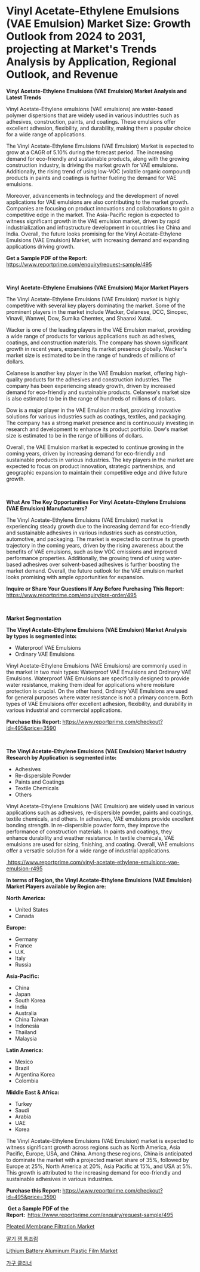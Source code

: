 <p><h1>Vinyl Acetate-Ethylene Emulsions (VAE Emulsion) Market Size: Growth Outlook from 2024 to 2031, projecting at Market's Trends Analysis by Application, Regional Outlook, and Revenue</h1></p><p><strong>Vinyl Acetate-Ethylene Emulsions (VAE Emulsion) Market Analysis and Latest Trends</strong></p>
<p><p>Vinyl Acetate-Ethylene emulsions (VAE emulsions) are water-based polymer dispersions that are widely used in various industries such as adhesives, construction, paints, and coatings. These emulsions offer excellent adhesion, flexibility, and durability, making them a popular choice for a wide range of applications.</p><p>The Vinyl Acetate-Ethylene Emulsions (VAE Emulsion) Market is expected to grow at a CAGR of 5.10% during the forecast period. The increasing demand for eco-friendly and sustainable products, along with the growing construction industry, is driving the market growth for VAE emulsions. Additionally, the rising trend of using low-VOC (volatile organic compound) products in paints and coatings is further fueling the demand for VAE emulsions.</p><p>Moreover, advancements in technology and the development of novel applications for VAE emulsions are also contributing to the market growth. Companies are focusing on product innovations and collaborations to gain a competitive edge in the market. The Asia-Pacific region is expected to witness significant growth in the VAE emulsion market, driven by rapid industrialization and infrastructure development in countries like China and India. Overall, the future looks promising for the Vinyl Acetate-Ethylene Emulsions (VAE Emulsion) Market, with increasing demand and expanding applications driving growth.</p></p>
<p><strong>Get a Sample PDF of the Report:&nbsp;</strong> <a href="https://www.reportprime.com/enquiry/request-sample/495">https://www.reportprime.com/enquiry/request-sample/495</a></p>
<p>&nbsp;</p>
<p><strong>Vinyl Acetate-Ethylene Emulsions (VAE Emulsion) Major Market Players</strong></p>
<p><p>The Vinyl Acetate-Ethylene Emulsions (VAE Emulsion) market is highly competitive with several key players dominating the market. Some of the prominent players in the market include Wacker, Celanese, DCC, Sinopec, Vinavil, Wanwei, Dow, Sumika Chemtex, and Shaanxi Xutai.</p><p>Wacker is one of the leading players in the VAE Emulsion market, providing a wide range of products for various applications such as adhesives, coatings, and construction materials. The company has shown significant growth in recent years, expanding its market presence globally. Wacker's market size is estimated to be in the range of hundreds of millions of dollars.</p><p>Celanese is another key player in the VAE Emulsion market, offering high-quality products for the adhesives and construction industries. The company has been experiencing steady growth, driven by increased demand for eco-friendly and sustainable products. Celanese's market size is also estimated to be in the range of hundreds of millions of dollars.</p><p>Dow is a major player in the VAE Emulsion market, providing innovative solutions for various industries such as coatings, textiles, and packaging. The company has a strong market presence and is continuously investing in research and development to enhance its product portfolio. Dow's market size is estimated to be in the range of billions of dollars.</p><p>Overall, the VAE Emulsion market is expected to continue growing in the coming years, driven by increasing demand for eco-friendly and sustainable products in various industries. The key players in the market are expected to focus on product innovation, strategic partnerships, and geographic expansion to maintain their competitive edge and drive future growth.</p></p>
<p>&nbsp;</p>
<p><strong>What Are The Key Opportunities For Vinyl Acetate-Ethylene Emulsions (VAE Emulsion) Manufacturers?</strong></p>
<p><p>The Vinyl Acetate-Ethylene Emulsions (VAE Emulsion) market is experiencing steady growth due to the increasing demand for eco-friendly and sustainable adhesives in various industries such as construction, automotive, and packaging. The market is expected to continue its growth trajectory in the coming years, driven by the rising awareness about the benefits of VAE emulsions, such as low VOC emissions and improved performance properties. Additionally, the growing trend of using water-based adhesives over solvent-based adhesives is further boosting the market demand. Overall, the future outlook for the VAE emulsion market looks promising with ample opportunities for expansion.</p></p>
<p><strong>Inquire or Share Your Questions If Any Before Purchasing This Report:</strong> <a href="https://www.reportprime.com/enquiry/pre-order/495">https://www.reportprime.com/enquiry/pre-order/495</a></p>
<p>&nbsp;</p>
<p><strong>Market Segmentation</strong></p>
<p><strong>The Vinyl Acetate-Ethylene Emulsions (VAE Emulsion) Market Analysis by types is segmented into:</strong></p>
<p><ul><li>Waterproof VAE Emulsions</li><li>Ordinary VAE Emulsions</li></ul></p>
<p><p>Vinyl Acetate-Ethylene Emulsions (VAE Emulsions) are commonly used in the market in two main types: Waterproof VAE Emulsions and Ordinary VAE Emulsions. Waterproof VAE Emulsions are specifically designed to provide water resistance, making them ideal for applications where moisture protection is crucial. On the other hand, Ordinary VAE Emulsions are used for general purposes where water resistance is not a primary concern. Both types of VAE Emulsions offer excellent adhesion, flexibility, and durability in various industrial and commercial applications.</p></p>
<p><strong>Purchase this Report:&nbsp;</strong><a href="https://www.reportprime.com/checkout?id=495&price=3590">https://www.reportprime.com/checkout?id=495&price=3590</a></p>
<p>&nbsp;</p>
<p><strong>The Vinyl Acetate-Ethylene Emulsions (VAE Emulsion) Market Industry Research by Application is segmented into:</strong></p>
<p><ul><li>Adhesives</li><li>Re-dispersible Powder</li><li>Paints and Coatings</li><li>Textile Chemicals</li><li>Others</li></ul></p>
<p><p>Vinyl Acetate-Ethylene Emulsions (VAE Emulsion) are widely used in various applications such as adhesives, re-dispersible powder, paints and coatings, textile chemicals, and others. In adhesives, VAE emulsions provide excellent bonding strength. In re-dispersible powder form, they improve the performance of construction materials. In paints and coatings, they enhance durability and weather resistance. In textile chemicals, VAE emulsions are used for sizing, finishing, and coating. Overall, VAE emulsions offer a versatile solution for a wide range of industrial applications.</p></p>
<p><a href="https://www.reportprime.com/vinyl-acetate-ethylene-emulsions-vae-emulsion-r495">&nbsp;https://www.reportprime.com/vinyl-acetate-ethylene-emulsions-vae-emulsion-r495</a></p>
<p><strong>In terms of Region, the Vinyl Acetate-Ethylene Emulsions (VAE Emulsion) Market Players available by Region are:</strong></p>
<p>
    <p> <strong> North America: </strong>
        <ul>
            <li>United States</li>
            <li>Canada</li>
        </ul>
        </p> 
    <p> <strong> Europe: </strong>
        <ul>
            <li>Germany</li>
            <li>France</li>
            <li>U.K.</li>
            <li>Italy</li>
            <li>Russia</li>
        </ul>
        </p> 
    <p> <strong> Asia-Pacific: </strong>
        <ul>
            <li>China</li>
            <li>Japan</li>
            <li>South Korea</li>
            <li>India</li>
            <li>Australia</li>
            <li>China Taiwan</li>
            <li>Indonesia</li>
            <li>Thailand</li>
            <li>Malaysia</li>
        </ul>
        </p> 
    <p> <strong> Latin America: </strong>
        <ul>
            <li>Mexico</li>
            <li>Brazil</li>
            <li>Argentina Korea</li>
            <li>Colombia</li>
        </ul>
        </p> 
    <p> <strong> Middle East & Africa: </strong>
        <ul>
            <li>Turkey</li>
            <li>Saudi</li>
            <li>Arabia</li>
            <li>UAE</li>
            <li>Korea</li>
        </ul>
    </p>
    </p>
<p><p>The Vinyl Acetate-Ethylene Emulsions (VAE Emulsion) market is expected to witness significant growth across regions such as North America, Asia Pacific, Europe, USA, and China. Among these regions, China is anticipated to dominate the market with a projected market share of 35%, followed by Europe at 25%, North America at 20%, Asia Pacific at 15%, and USA at 5%. This growth is attributed to the increasing demand for eco-friendly and sustainable adhesives in various industries.</p></p>
<p><strong>Purchase this Report: </strong><a href="https://www.reportprime.com/checkout?id=495&price=3590">https://www.reportprime.com/checkout?id=495&price=3590</a></p>
<p>&nbsp;<strong>Get a Sample PDF of the Report:&nbsp;&nbsp;</strong><a href="https://www.reportprime.com/enquiry/request-sample/495">https://www.reportprime.com/enquiry/request-sample/495</a></p>
<p><strong></strong></p>
<p><p><a href="https://github.com/wusalecollins540tpqoz/Market-Research-Report-List-2/blob/main/pleated-membrane-filtration-market.md">Pleated Membrane Filtration Market</a></p><p><a href="https://github.com/valroy852/Market-Research-Report-List-1/blob/main/124144867593.md">딸기 잼 통조림</a></p><p><a href="https://github.com/kathiaseamanalvaradovlprc2h/Market-Research-Report-List-2/blob/main/lithium-battery-aluminum-plastic-film-market.md">Lithium Battery Aluminum Plastic Film Market</a></p><p><a href="https://github.com/RonSpencer61/Market-Research-Report-List-1/blob/main/513392767594.md">가구 클리너</a></p></p>